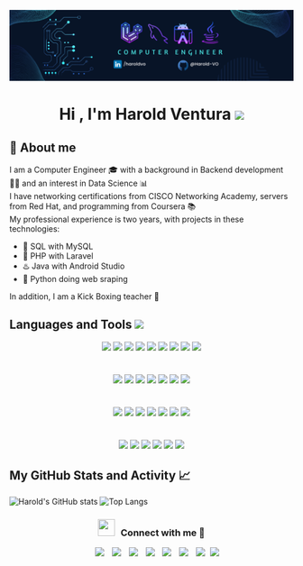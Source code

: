 [![ProfileBanner](https://github.com/Harold-VO/Harold-VO/blob/main/banner_haroldvo.png)](https://github.com/Harold-VO)
<h1 align="center"><b>Hi , I'm Harold Ventura </b><img src="https://media.giphy.com/media/hvRJCLFzcasrR4ia7z/giphy.gif" width="35"></h1>

## 📖 About me
I am a Computer Engineer 🎓 with a background in Backend development 👨‍💻 and an interest in Data Science 📊 <br/>
I have networking certifications from CISCO Networking Academy, servers from Red Hat, and programming from Coursera 📚 <br/>
My professional experience is two years, with projects in these technologies:
<ul>
	<li>🐬 SQL with MySQL</li>
	<li>🐘 PHP with Laravel</li>
	<li>♨️ Java with Android Studio</li>
	<li>🐍 Python doing web sraping</li>
</ul>
In addition, I am a Kick Boxing teacher 🥊</p>

<h2> Languages and Tools <img src = "https://media2.giphy.com/media/QssGEmpkyEOhBCb7e1/giphy.gif?cid=ecf05e47a0n3gi1bfqntqmob8g9aid1oyj2wr3ds3mg700bl&rid=giphy.gif" width = 32px> </h2>
<div align="center"><code><img src="https://skillicons.dev/icons?i=html"></code>
<code><img src="https://skillicons.dev/icons?i=css"></code>
<code><img src="https://skillicons.dev/icons?i=js"></code>
<code><img src="https://skillicons.dev/icons?i=php"></code>
<code><img src="https://skillicons.dev/icons?i=mysql"></code>
<code><img src="https://skillicons.dev/icons?i=sqlite"></code>
<code><img src="https://skillicons.dev/icons?i=java"></code>
<code><img src="https://skillicons.dev/icons?i=python"></code>
<code><img src="https://skillicons.dev/icons?i=cpp"></code>

#

<code><img src="https://skillicons.dev/icons?i=laravel"></code>
<code><img src="https://skillicons.dev/icons?i=androidstudio"></code>
<code><img src="https://skillicons.dev/icons?i=eclipse"></code>
<code><img src="https://skillicons.dev/icons?i=anaconda"></code>
<code><img src="https://skillicons.dev/icons?i=arduino"></code>
<code><img src="https://skillicons.dev/icons?i=postman"></code>
<code><img src="https://skillicons.dev/icons?i=aws"></code>

#

<code><img src="https://skillicons.dev/icons?i=windows"></code>
<code><img src="https://skillicons.dev/icons?i=vscode"></code>
<code><img src="https://skillicons.dev/icons?i=sublime"></code>
<code><img src="https://skillicons.dev/icons?i=figma"></code>
<code><img src="https://skillicons.dev/icons?i=bootstrap"></code>
<code><img src="https://skillicons.dev/icons?i=obsidian"></code>
<code><img src="https://skillicons.dev/icons?i=discord"></code>

#

<code><img src="https://skillicons.dev/icons?i=linux"></code>
<code><img src="https://skillicons.dev/icons?i=git"></code>
<code><img src="https://skillicons.dev/icons?i=github"></code>
<code><img src="https://skillicons.dev/icons?i=ubuntu"></code>
<code><img src="https://skillicons.dev/icons?i=mint"></code>
<code><img src="https://skillicons.dev/icons?i=redhat"></code> </div>


## My GitHub Stats and Activity 📈

![Harold's GitHub stats](https://github-readme-stats.vercel.app/api?username=harold-vo&show_icons=true)
![Top Langs](https://github-readme-stats.vercel.app/api/top-langs/?username=harold-vo&layout=compact)

<h3 align="center" > <img src="https://media.giphy.com/media/iY8CRBdQXODJSCERIr/giphy.gif" width="30" height="30" style="margin-right: 10px;">Connect with me 🤝 </h3>

<p align="center">

 <div align="center"  class="icons-social" style="margin-left: 10px;">
        <a style="margin-left: 10px;"  target="_blank" href="https://www.linkedin.com/in/saurabhmchavan/">
			<img src="https://img.icons8.com/doodle/40/000000/linkedin--v2.png"></a>
        <a style="margin-left: 10px;" target="_blank" href="https://github.com/100rabhcsmc">
		<img src="https://img.icons8.com/doodle/40/000000/github--v1.png"></a>
		<a style="margin-left: 10px;" target="_blank" href="https://stackoverflow.com/users/12053852/saurabh-chavan?tab=profile">
				<img src="https://img.icons8.com/external-tal-revivo-color-tal-revivo/40/000000/external-stack-overflow-is-a-question-and-answer-site-for-professional-logo-color-tal-revivo.png"></a>
	   <a style="margin-left: 10px;" target="_blank" href="https://dev.to/100rabhcsmc">
					<img src="https://img.icons8.com/external-sketchy-juicy-fish/0.6x/external-blog-online-services-sketchy-sketchy-juicy-fish.png"></a>
        <a style="margin-left: 10px;" target="_blank" href="https://instagram.com/100rabhch">
			<img src="https://img.icons8.com/doodle/40/000000/instagram-new--v2.png"></a>
		<a style="margin-left: 10px;" target="_blank" href="https://twitter.com/100rabhcsmc">
			<img src="https://img.icons8.com/doodle/1x/twitter-squared--v2.png" ></a>
		<a style="margin-left: 10px;" target="_blank" href="https://www.youtube.com/channel/UC-ZdNkKNHC6KguDqNFKO2Nw?view_as=subscriber">
				<img src="https://img.icons8.com/doodle/1x/youtube--v2.png" ></a>
		<a style="margin-left: 5px;" target="_blank" href="https://github.com/100rabhcsmc/Me.io/blob/master/01SaurabhChavanReactNativeResume.pdf">
					<img src="https://img.icons8.com/plasticine/0.5x/resume.png" ></a>
      </div>

</p>

